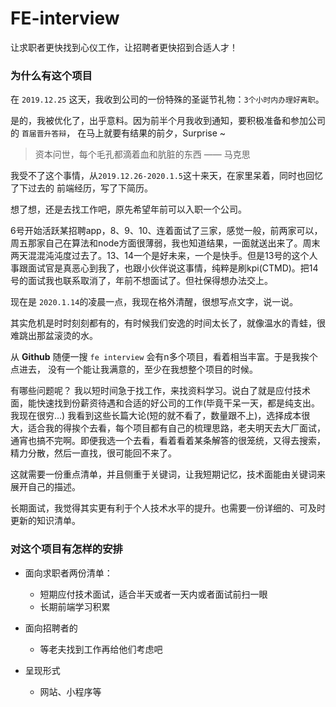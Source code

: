 # FE-interview
让求职者更快找到心仪工作，让招聘者更快招到合适人才！

### 为什么有这个项目
在 `2019.12.25` 这天，我收到公司的一份特殊的圣诞节礼物：`3个小时内办理好离职`。

是的，我被优化了，出乎意料。因为前半个月我收到通知，要积极准备和参加公司的 `首届晋升答辩`，
在马上就要有结果的前夕，Surprise ~

> 资本问世，每个毛孔都滴着血和肮脏的东西 —— 马克思

我受不了这个事情，从`2019.12.26-2020.1.5`这十来天，在家里呆着，同时也回忆了下过去的
前端经历，写了下简历。

想了想，还是去找工作吧，原先希望年前可以入职一个公司。

6号开始活跃某招聘app，8、9、10、连着面试了三家，感觉一般，前两家可以，周五那家自己在算法和node方面很薄弱，我也知道结果，一面就送出来了。周末两天混混沌沌度过去了。13、14一个是好未来，一个是快手。但是13号的这个人事跟面试官是真恶心到我了，也跟小伙伴说这事情，纯粹是刷kpi(CTMD)。把14号的面试我也联系取消了，年前不想面试了。但社保得想办法交上。

现在是 `2020.1.14`的凌晨一点，我现在格外清醒，很想写点文字，说一说。

其实危机是时时刻刻都有的，有时候我们安逸的时间太长了，就像温水的青蛙，很难跳出那盆滚烫的水。

<!-- 中间省略一些感慨，后期有时间不上，先说说这个项目 -->

从 __Github__ 随便一搜 `fe interview` 会有n多个项目，看着相当丰富。于是我挨个点进去，
没有一个能让我满意的，至少在我想整个项目的时候。

有哪些问题呢？
我以短时间急于找工作，来找资料学习。说白了就是应付技术面，能快速找到份薪资待遇和合适的好公司的工作(毕竟干呆一天，都是纯支出。我现在很穷...) 我看到这些长篇大论(短的就不看了，数量跟不上)，选择成本很大，适合我的得挨个去看，每个项目都有自己的梳理思路，老夫明天去大厂面试，通宵也搞不完啊。即便我选一个去看，看着看着某条解答的很笼统，又得去搜索，精力分散，然后一直找，很可能回不来了。

这就需要一份重点清单，并且侧重于关键词，让我短期记忆，技术面能由关键词来展开自己的描述。

长期面试，我觉得其实更有利于个人技术水平的提升。也需要一份详细的、可及时更新的知识清单。

### 对这个项目有怎样的安排

- 面向求职者两份清单：
  - 短期应付技术面试，适合半天或者一天内或者面试前扫一眼
  - 长期前端学习积累

- 面向招聘者的
  - 等老夫找到工作再给他们考虑吧

- 呈现形式
  - 网站、小程序等

